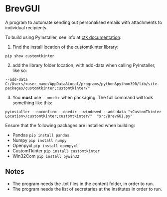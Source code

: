 # BrevGUI
A program to automate sending out personalised emails with attachments to individual recipients.

To build using PyInstaller, see info at [ctk documentation](https://customtkinter.tomschimansky.com/documentation/packaging):

1. Find the install location of the customtkinter library:
```
pip show customtkinter
```
2. add the library folder location, with add-data when calling PyInstaller, like so:
```
--add-data C:/Users/<user_name/AppData&Local/programs/python&python390/lib/site-packages/customtkinter;customtkinter/"
```
3. You **must** use `--onedir` when packaging. The full command will look something like this:
```
pyinstaller --noconfirm --onedir --windowed --add-data "<CustomTkinter Location>/customtkinter;customtkinter/"  "src/BrevGUI.py"
```

Ensure that the following packages are installed when building:
* Pandas `pip install pandas`
* Numpy `pip install numpy`
* Openpyxl `pip install openpyxl`
* CustomTkinter `pip install customtkinter`
* Win32Com `pip install pywin32`

## Notes
- The program needs the .txt files in the content folder, in order to run.
- The program needs the list of secretaries at the institutes in order to run.
